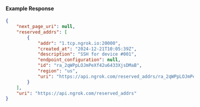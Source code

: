 <!-- Code generated for API Clients. DO NOT EDIT. -->

#### Example Response

```json
{
	"next_page_uri": null,
	"reserved_addrs": [
		{
			"addr": "1.tcp.ngrok.io:20000",
			"created_at": "2024-12-21T10:05:39Z",
			"description": "SSH for device #001",
			"endpoint_configuration": null,
			"id": "ra_2qWPpLOJmPeXf42u6433XjsDMaB",
			"region": "us",
			"uri": "https://api.ngrok.com/reserved_addrs/ra_2qWPpLOJmPeXf42u6433XjsDMaB"
		}
	],
	"uri": "https://api.ngrok.com/reserved_addrs"
}
```
